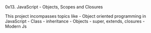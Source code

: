 0x13. JavaScript - Objects, Scopes and Closures

This project incompasses topics like
	- Object oriented programming in JavaScript
		- Class
		- inheritance
		- Objects
		- super, extends, closures
		- Modern Js

